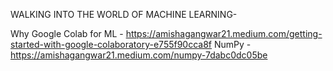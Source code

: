  WALKING INTO THE WORLD OF MACHINE LEARNING-
 
 Why Google Colab for ML - https://amishagangwar21.medium.com/getting-started-with-google-colaboratory-e755f90cca8f
 NumPy - https://amishagangwar21.medium.com/numpy-7dabc0dc05be
